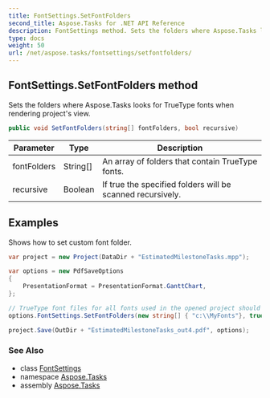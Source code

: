 ```yaml
---
title: FontSettings.SetFontFolders
second_title: Aspose.Tasks for .NET API Reference
description: FontSettings method. Sets the folders where Aspose.Tasks looks for TrueType fonts when rendering projects view
type: docs
weight: 50
url: /net/aspose.tasks/fontsettings/setfontfolders/
---
```

## FontSettings.SetFontFolders method

Sets the folders where Aspose.Tasks looks for TrueType fonts when rendering project's view.

```csharp
public void SetFontFolders(string[] fontFolders, bool recursive)
```

| Parameter | Type | Description |
| --- | --- | --- |
| fontFolders | String[] | An array of folders that contain TrueType fonts. |
| recursive | Boolean | If true the specified folders will be scanned recursively. |

## Examples

Shows how to set custom font folder.

```csharp
var project = new Project(DataDir + "EstimatedMilestoneTasks.mpp");

var options = new PdfSaveOptions
{
    PresentationFormat = PresentationFormat.GanttChart,
};

// TrueType font files for all fonts used in the opened project should be located in MyFonts folder.
options.FontSettings.SetFontFolders(new string[] { "c:\\MyFonts"}, true);

project.Save(OutDir + "EstimatedMilestoneTasks_out4.pdf", options);
```

### See Also

* class [FontSettings](../)
* namespace [Aspose.Tasks](../../fontsettings/)
* assembly [Aspose.Tasks](../../../)


